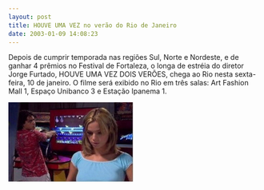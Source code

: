 ```yaml
---
layout: post
title: HOUVE UMA VEZ no verão do Rio de Janeiro
date: 2003-01-09 14:08:23
---
```

Depois de cumprir temporada nas regiões Sul, Norte e Nordeste, e de ganhar 4 prêmios no Festival de Fortaleza, o longa de estréia do diretor Jorge Furtado, HOUVE UMA VEZ DOIS VERÕES, chega ao Rio nesta sexta-feira, 10 de janeiro. O filme será exibido no Rio em três salas: Art Fashion Mall 1, Espaço Unibanco 3 e Estação Ipanema 1.

![](/uploads/houve-fliper.jpg)